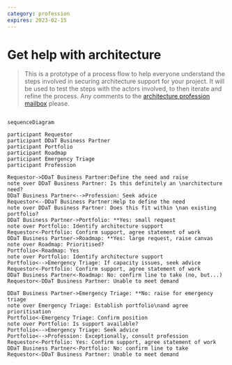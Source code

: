 ```yaml
---
category: profession
expires: 2023-02-15
---
```


# Get help with architecture
> This is a prototype of a process flow to help everyone understand the steps involved in securing architecture support for your project.
> It will be used to test the steps with the actors involved, to then iterate and refine the process.
> Any comments to the [architecture profession mailbox](architecture.profession@education.gov.uk) please.

```mermaid

sequenceDiagram

participant Requestor
participant DDaT Business Partner
participant Portfolio
participant Roadmap
participant Emergency Triage
participant Profession

Requestor->DDaT Business Partner:Define the need and raise
note over DDaT Business Partner: Is this definitely an \narchitecture need?
DDaT Business Partner<-->Profession: Seek advice
Requestor<--DDaT Business Partner:Help to define the need
note over DDaT Business Partner: Does this fit within \nan existing portfolio?
DDaT Business Partner->Portfolio: **Yes: small request
note over Portfolio: Identify architecture support
Requestor<-Portfolio: Confirm support, agree statement of work
DDaT Business Partner->Roadmap: **Yes: large request, raise canvas
note over Roadmap: Prioritised?
Portfolio<-Roadmap: Yes
note over Portfolio: Identify architecture support
Portfolio<-->Emergency Triage: If capacity issues, seek advice
Requestor<-Portfolio: Confirm support, agree statement of work
DDaT Business Partner<-Roadmap: No: confirm line to take (no, but...)
Requestor<-DDaT Business Partner: Unable to meet demand

DDaT Business Partner->Emergency Triage: **No: raise for emergency triage
note over Emergency Triage: Establish portfolio\nand agree prioritisation
Portfolio<-Emergency Triage: Confirm position
note over Portfolio: Is support available?
Portfolio<-->Emergency Triage: Seek advice
Portfolio<-->Profession: Exceptionally, consult profession
Requestor<-Portfolio: Yes: Confirm support, agree statement of work
DDaT Business Partner<-Portfolio: No: confirm line to take
Requestor<-DDaT Business Partner: Unable to meet demand

```
